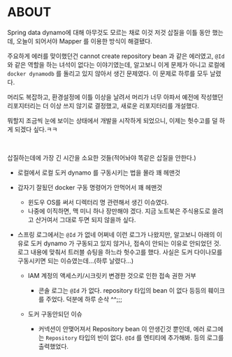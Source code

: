 # ABOUT

Spring data dynamo에 대해 아무것도 모르는 채로 이것 저것 삽질을 이틀 동안 했는데, 오늘이 되어서야 Mapper 를 이용한 방식이 해결됐다.<br>

주요하게 에러를 맞이했던건 cannot create repository bean 과 같은 에러였고, `@Id` 와 같은 역할을 하는 녀석이 없다는 이야기였는데, 알고보니 이게 문제가 아니고 로컬에 `docker dynamodb` 를 돌리고 있지 않아서 생긴 문제였다. 이 문제로 하루를 모두 날렸다.<br>

머리도 복잡하고, 환경설정에 이틀 이상을 날려서 머리가 너무 아파서 예전에 작성했던 리포지터리는 더 이상 쓰지 않기로 결정했고, 새로운 리포지터리를 개설했다.<br>

뭐할지 조금씩 눈에 보이는 상태에서 개발을 시작하게 되었으니, 이제는 헛수고를 덜 하게 되겠다 싶다.ㅋㅋ<br>

<br>

삽질하는데에 가장 긴 시간을 소요한 것들(적어놔야 똑같은 삽질을 안한다.)

- 로컬에서 로컬 도커 dynamo 를 구동시키는 법을 몰라 꽤 헤맨것

- 갑자기 잘됬던 docker 구동 명령어가 안먹어서 꽤 헤맨것 

  - 윈도우 OS를 써서 디렉터리 명 관련해서 생긴 이슈였다.
  - 나중에 이직하면, 맥 미니 하나 장만해야 겠다. 지금 노트북은 주식용도로 쓸려고 산거여서 그대로 두면 되지 않을까 싶다.

- 스프링 로그에서는 `@Id` 가 없네 어쩌네 이런 로그가 나왔지만, 알고보니 아래의 이유로 도커 dynamo 가 구동되고 있지 않거나, 접속이 안되는 이유로 안되었던 것. 로그 내용에 맞춰서 트러블 슈팅을 하느라 헛수고를 했다. 사실은 도커 다이나모를 구동시키면 되는 이슈였는데...(하루 날렸다...)

  - IAM 계정의 액세스키/시크릿키 변경한 것으로 인한 접속 권한 거부

    - 콘솔 로그는 `@Id` 가 없다. repository 타입의 bean 이 없다 등등의 훼이크를 주었다. 덕분에 하루 순삭 ^^;;;

  - 도커 구동안되던 이슈

    - 커넥션이 안맺어져서 Repository bean 이 안생긴것 뿐인데, 에러 로그에는 `Repository` 타입의 빈이 없다. `@Id` 를 엔티티에 추가해봐. 등의 로그를 출력했었다.<br>

    <b>

<br>